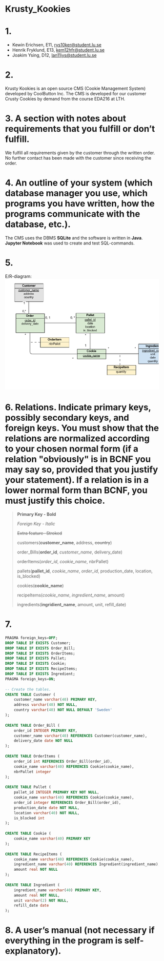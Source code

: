 # Krusty_Kookies

# 1.
- Kewin Erichsen, E11, rys10ker@student.lu.se
- Henrik Fryklund, E13, kem12hfr@student.lu.se
- Joakim Ysing, D12, lan11jys@student.lu.se

# 2.
Krusty Kookies is an open source CMS (Cookie Management System) developed by CoolButton Inc. 
The CMS is developed for our customer Crusty Cookies by demand from the course EDA216 at LTH.

# 3. **A section with notes about requirements that you fulfill or don’t fulfill.**
We fulfill all requirements given by the customer through the written order. No further contact has been made with the customer since receiving the order. 

# 4. **An outline of your system (which database manager you use, which programs you have written, how the programs communicate with the database, etc.).**
The CMS uses the DBMS  **SQLite** and the software is written in **Java**. **Jupyter Notebook** was used to create and test SQL-commands.

# 5.
E/R-diagram: 
![alt text](https://github.com/jysing/Krusty_Kookies/blob/master/UML.png "UML-notation of databse structure")


# 6. **Relations. Indicate primary keys, possibly secondary keys, and foreign keys. You must show that the relations are normalized according to your chosen normal form (if a relation "obviously" is in BCNF you may say so, provided that you justify your statement). If a relation is in a lower normal form than BCNF, you must justify this choice.**
> **Primary Key - Bold**
>
>*Foreign Key - Italic*
>
>~~Extra feature- Stroked~~
>
>customers(**customer_name**, address, ~~country~~)
>
>order_Bills(**order_id**, *customer_name*, delivery_date)
>
>orderItems(*order_id*, *cookie_name*, nbrPallet)
>
>pallets(**pallet_id**, *cookie_name*, *order_id*, production_date, location, is_blocked)
>
>cookies(**cookie_name**)
>
>recipeItems(*cookie_name*, *ingredient_name*, amount)
>
>ingredients(**ingridient_name**, amount, unit, refill_date)

# 7.
```SQL
PRAGMA foreign_keys=OFF;
DROP TABLE IF EXISTS Customer;
DROP TABLE IF EXISTS Order_Bill;
DROP TABLE IF EXISTS OrderItems;
DROP TABLE IF EXISTS Pallet;
DROP TABLE IF EXISTS Cookie;
DROP TABLE IF EXISTS RecipeItems;
DROP TABLE IF EXISTS Ingredient;
PRAGMA foreign_keys=ON;

-- Create the tables.
CREATE TABLE Customer (
	customer_name varchar(40) PRIMARY KEY,
	address varchar(40) NOT NULL,
	country varchar(40) NOT NULL DEFAULT 'Sweden'
);

CREATE TABLE Order_Bill (
	order_id INTEGER PRIMARY KEY,
	customer_name varchar(40) REFERENCES Customer(customer_name),
	delivery_date date NOT NULL
);

CREATE TABLE OrderItems (
	order_id int REFERENCES Order_Bill(order_id),
	cookie_name varchar(40) REFERENCES Cookie(cookie_name),
	nbrPallet integer
);

CREATE TABLE Pallet (
	pallet_id INTEGER PRIMARY KEY NOT NULL,
	cookie_name varchar(40) REFERENCES Cookie(cookie_name),
	order_id integer REFERENCES Order_Bill(order_id),
	production_date date NOT NULL,
	location varchar(40) NOT NULL,
	is_blocked int
);

CREATE TABLE Cookie (
	cookie_name varchar(40) PRIMARY KEY
);

CREATE TABLE RecipeItems (
	cookie_name varchar(40) REFERENCES Cookie(cookie_name),
	ingredient_name varchar(40) REFERENCES Ingredient(ingredient_name),
	amount real NOT NULL
);

CREATE TABLE Ingredient (
	ingredient_name varchar(40) PRIMARY KEY,
	amount real NOT NULL,
	unit varchar(2) NOT NULL,
	refill_date date
);
```

# 8. **A user’s manual (not necessary if everything in the program is self-explanatory).**

